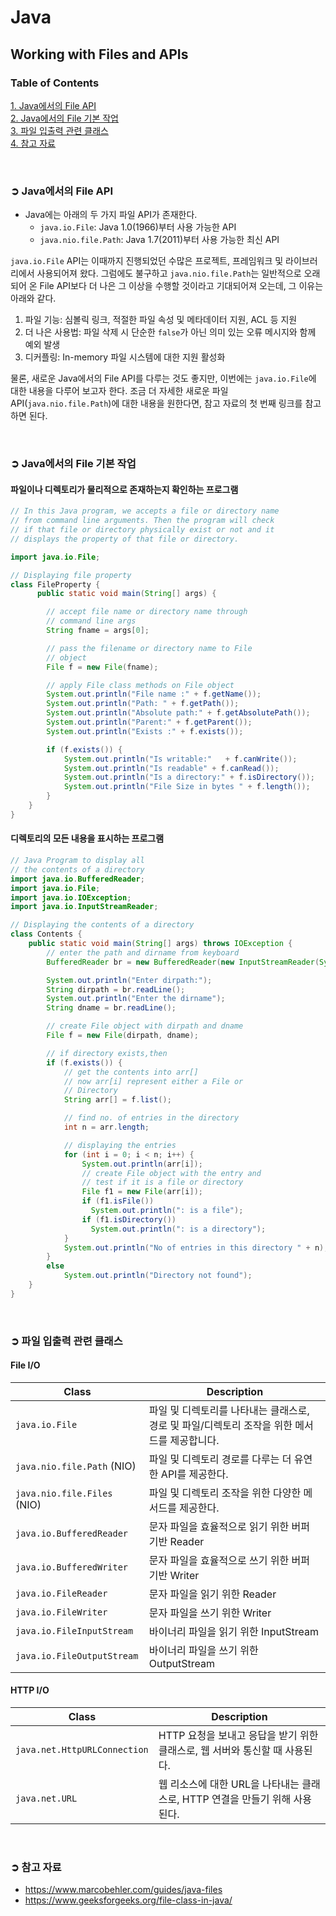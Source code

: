 # Java
## Working with Files and APIs

### Table of Contents
[1. Java에서의 File API](#➲-java에서의-file-api)  
[2. Java에서의 File 기본 작업](#➲-java에서의-file-기본-작업)  
[3. 파일 입출력 관련 클래스](#➲-파일-입출력-관련-클래스)  
[4. 참고 자료](#➲-참고-자료)  

</br>

### ➲ Java에서의 File API
- Java에는 아래의 두 가지 파일 API가 존재한다.
  - `java.io.File`: Java 1.0(1966)부터 사용 가능한 API
  - `java.nio.file.Path`: Java 1.7(2011)부터 사용 가능한 최신 API

`java.io.File` API는 이때까지 진행되었던 수많은 프로젝트, 프레임워크 및 라이브러리에서 사용되어져 왔다. 그럼에도 불구하고 `java.nio.file.Path`는 일반적으로 오래되어 온 File API보다 더 나은 그 이상을 수행할 것이라고 기대되어져 오는데, 그 이유는 아래와 같다.

1. 파일 기능: 심볼릭 링크, 적절한 파일 속성 및 메타데이터 지원, ACL 등 지원
2. 더 나은 사용법: 파일 삭제 시 단순한 `false`가 아닌 의미 있는 오류 메시지와 함께 예외 발생
3. 디커플링: In-memory 파일 시스템에 대한 지원 활성화

물론, 새로운 Java에서의 File API를 다루는 것도 좋지만, 이번에는 `java.io.File`에 대한 내용을 다루어 보고자 한다. 조금 더 자세한 새로운 파일 API(`java.nio.file.Path`)에 대한 내용을 원한다면, 참고 자료의 첫 번째 링크를 참고하면 된다.

</br>

### ➲ Java에서의 File 기본 작업
#### 파일이나 디렉토리가 물리적으로 존재하는지 확인하는 프로그램
```Java
// In this Java program, we accepts a file or directory name
// from command line arguments. Then the program will check
// if that file or directory physically exist or not and it
// displays the property of that file or directory.

import java.io.File;

// Displaying file property
class FileProperty {
	  public static void main(String[] args) {

        // accept file name or directory name through
        // command line args
        String fname = args[0];

        // pass the filename or directory name to File
        // object
        File f = new File(fname);

        // apply File class methods on File object
        System.out.println("File name :" + f.getName());
        System.out.println("Path: " + f.getPath());
        System.out.println("Absolute path:" + f.getAbsolutePath());
        System.out.println("Parent:" + f.getParent());
        System.out.println("Exists :" + f.exists());

        if (f.exists()) {
            System.out.println("Is writable:"	+ f.canWrite());
            System.out.println("Is readable" + f.canRead());
            System.out.println("Is a directory:" + f.isDirectory());
            System.out.println("File Size in bytes " + f.length());
        }
    }
}
```

#### 디렉토리의 모든 내용을 표시하는 프로그램
```Java
// Java Program to display all
// the contents of a directory
import java.io.BufferedReader;
import java.io.File;
import java.io.IOException;
import java.io.InputStreamReader;

// Displaying the contents of a directory
class Contents {
	public static void main(String[] args) throws IOException {
        // enter the path and dirname from keyboard
        BufferedReader br = new BufferedReader(new InputStreamReader(System.in));

        System.out.println("Enter dirpath:");
        String dirpath = br.readLine();
        System.out.println("Enter the dirname");
        String dname = br.readLine();

        // create File object with dirpath and dname
        File f = new File(dirpath, dname);

        // if directory exists,then
        if (f.exists()) {
            // get the contents into arr[]
            // now arr[i] represent either a File or
            // Directory
            String arr[] = f.list();

            // find no. of entries in the directory
            int n = arr.length;

            // displaying the entries
            for (int i = 0; i < n; i++) {
                System.out.println(arr[i]);
                // create File object with the entry and
                // test if it is a file or directory
                File f1 = new File(arr[i]);
                if (f1.isFile())
                  System.out.println(": is a file");
                if (f1.isDirectory())
                  System.out.println(": is a directory");
            }
            System.out.println("No of entries in this directory " + n);
        }
        else
            System.out.println("Directory not found");
    }
}
```

</br>

### ➲ 파일 입출력 관련 클래스
#### File I/O
| Class | Description |
| - | - |
| `java.io.File` |	파일 및 디렉토리를 나타내는 클래스로, 경로 및 파일/디렉토리 조작을 위한 메서드를 제공합니다. |
| `java.nio.file.Path` (NIO) |	파일 및 디렉토리 경로를 다루는 더 유연한 API를 제공한다. |
| `java.nio.file.Files` (NIO) |	파일 및 디렉토리 조작을 위한 다양한 메서드를 제공한다. |
| `java.io.BufferedReader` |	문자 파일을 효율적으로 읽기 위한 버퍼 기반 Reader |
| `java.io.BufferedWriter` |	문자 파일을 효율적으로 쓰기 위한 버퍼 기반 Writer |
| `java.io.FileReader` |	문자 파일을 읽기 위한 Reader |
| `java.io.FileWriter` |	문자 파일을 쓰기 위한 Writer |
| `java.io.FileInputStream` |	바이너리 파일을 읽기 위한 InputStream |
| `java.io.FileOutputStream` |	바이너리 파일을 쓰기 위한 OutputStream |

#### HTTP I/O
| Class | Description |
| - | - |
| `java.net.HttpURLConnection` |	HTTP 요청을 보내고 응답을 받기 위한 클래스로, 웹 서버와 통신할 때 사용된다. |
| `java.net.URL` |	웹 리소스에 대한 URL을 나타내는 클래스로, HTTP 연결을 만들기 위해 사용된다. |

</br>

### ➲ 참고 자료
- https://www.marcobehler.com/guides/java-files
- https://www.geeksforgeeks.org/file-class-in-java/